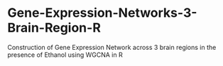 # Gene-Expression-Networks-3-Brain-Region-R
Construction of Gene Expression Network across 3 brain regions in the presence of Ethanol using WGCNA in R
